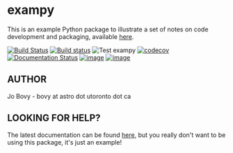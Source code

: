 # exampy

This is an example Python package to illustrate a set of notes on code
development and packaging, available [here](https://github.com/jobovy/code-packaging-minicourse).

[![Build Status](https://travis-ci.com/celis/test-pkg.svg?branch=master)](https://travis-ci.com/github/celis/test-pkg)
[![Build status](https://ci.appveyor.com/api/projects/status/dtym2kw924lw8vqh?svg=true)](https://ci.appveyor.com/project/celis/test-pkg)
![Test exampy](https://github.com/celis/test-pkg/workflows/Test%20exampy/badge.svg)
[![codecov](https://codecov.io/gh/celis/test-pkg/branch/master/graph/badge.svg?token=wSpyVtNxod)](https://codecov.io/gh/celis/test-pkg)
[![Documentation Status](https://readthedocs.org/projects/exampy-test/badge/?version=latest)](https://exampy-test.readthedocs.io/en/latest/?badge=latest)
[![image](http://img.shields.io/pypi/v/exampy.svg)](https://pypi.python.org/pypi/exampy/)
[![image](http://img.shields.io/badge/license-MIT-brightgreen.svg)](https://github.com/jobovy/exampy/blob/master/LICENSE)

## AUTHOR

Jo Bovy - bovy at astro dot utoronto dot ca

## LOOKING FOR HELP?

The latest documentation can be found
[here](https://exampy-test.readthedocs.io/en/latest/), but you really don't want to be using this package, it's just an example!
